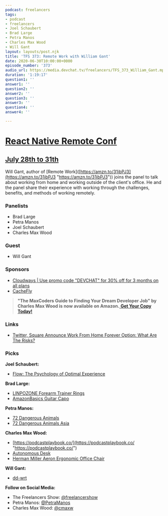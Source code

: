 ```yaml
---
podcast: freelancers
tags:
- podcast
- freelancers
- Joel Schaubert
- Brad Large
- Petra Manos
- Charles Max Wood
- Will Gant
layout: layouts/post.njk
title: 'TFS 373: Remote Work with William Gant'
date: 2020-06-30T10:00:00+0000
episode_number: '373'
audio_url: https://media.devchat.tv/freelancers/TFS_373_William_Gant.mp3
duration: '1:19:17'
question1: ''
answer1: ''
question2: ''
answer2: ''
question3: ''
answer3: ''
question4: ''
answer4: ''

---
```

# [React Native Remote Conf](https://reactnativeremoteconf.com/)

## [July 28th to 31th](https://reactnativeremoteconf.com/)

Will Gant, author of \[Remote Work\]([https://amzn.to/31ibPJ3](https://amzn.to/31ibPJ3 "https://amzn.to/31ibPJ3")) joins the panel to talk about working from home and working outside of the client's office. He and the panel share their experience with working through the challenges, benefits, and methods of working remotely.

### **Panelists**

* Brad Large
* Petra Manos
* Joel Schaubert
* Charles Max Wood

### **Guest**

* Will Gant

### **Sponsors**

* [Cloudways | Use promo code "DEVCHAT" for 30% off for 3 months on all plans](https://www.cloudways.com/en/?id=546951&chan=Devchat&data1=Freelancer-show&data2=Podcast-6)
* [CacheFly](https://www.cachefly.com/)

> **"The MaxCoders Guide to Finding Your Dream Developer Job" by Charles Max Wood is now available on Amazon.**[ **Get Your Copy Today!**](https://www.amazon.com/gp/product/B081MBL5C9/ref=as_li_ss_tl?ie=UTF8&linkCode=sl1&tag=devchattv-20&linkId=9d61363241636e2546ef46abba198746&language=en_US)

### **Links**

* [Twitter, Square Announce Work From Home Forever Option: What Are The Risks?](https://www.forbes.com/sites/danabrownlee/2020/05/18/twitter-square-announce-work-from-home-forever-optionwhat-are-the-risks/#e902492565f9)

### **Picks**

**Joel Schaubert:**

* [Flow: The Psychology of Optimal Experience](https://www.amazon.com/Mihaly-Csikszentmihalyi/dp/0061339202/ref=sr_1_1?dchild=1&keywords=flow&qid=1591132607&s=books&sr=1-1)

**Brad Large:**

* [LINPOZONE Forearm Trainer Rings](https://www.amazon.com/LINPOZONE-Resistance-Stretcher-Climbing-Exercise/dp/B07CW77Q19/ref=sr_1_3?dchild=1&keywords=finger+stretch+exercise&qid=1591132456&sr=8-3)
* [AmazonBasics Guitar Capo](https://www.amazon.com/AmazonBasics-Guitar-Acoustic-Electric-3-Piece/dp/B07TDMYZ73/ref=sr_1_55?dchild=1&keywords=capo&qid=1591132690&sr=8-55)

**Petra Manos:**

* [72 Dangerous Animals](https://www.netflix.com/au/title/80165247)
* [72 Dangerous Animals Asia](https://www.netflix.com/au/title/80165437)

**Charles Max Wood:**

* [https://podcastplaybook.co/](https://podcastplaybook.co/ "https://podcastplaybook.co/")
* [Autonomous Desk](https://amzn.to/2U3SR4N)
* [Herman Miller Aeron Ergonomic Office Chair](https://amzn.to/3dtYy3B)

**Will Gant:**

* [dd-wrt](https://dd-wrt.com/)

**Follow on Social Media:**

* The Freelancers Show: [@freelancershow](https://twitter.com/freelancershow)
* Petra Manos: [@PetraManos](https://twitter.com/PetraManos)
* Charles Max Wood: [@cmaxw](https://twitter.com/cmaxw)